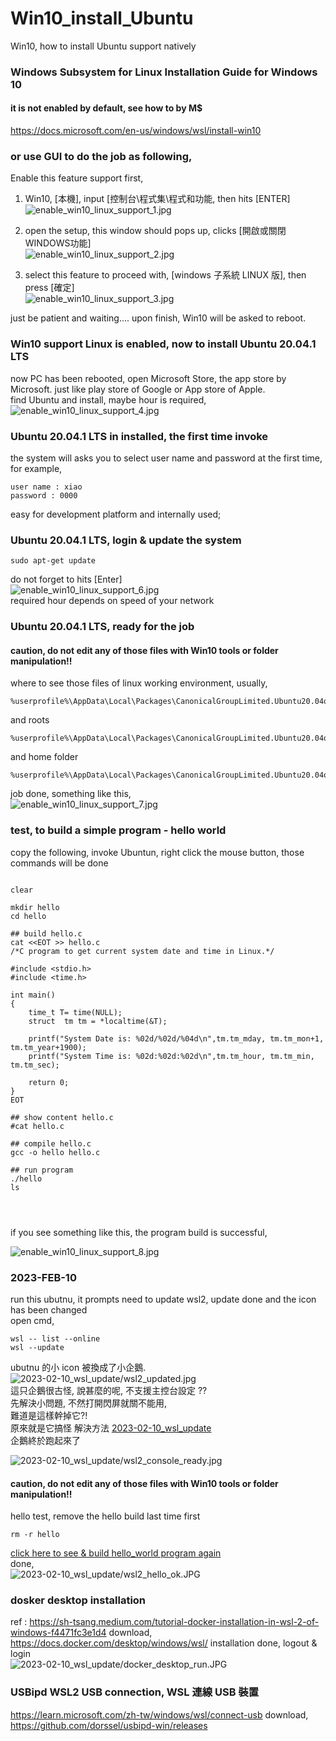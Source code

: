 # Win10_install_Ubuntu
Win10, how to install Ubuntu support natively

### Windows Subsystem for Linux Installation Guide for Windows 10
#### it is not enabled by default, see how to by M$   
https://docs.microsoft.com/en-us/windows/wsl/install-win10  

###  or use GUI to do the job as following,

Enable this feature support first,  
1. Win10, [本機], input [控制台\程式集\程式和功能\, then hits [ENTER]     
![enable_win10_linux_support_1.jpg](/photos/enable_win10_linux_support_1.jpg)  
  
2. open the setup, this window should pops up, clicks [開啟或關閉WINDOWS功能]      
![enable_win10_linux_support_2.jpg](/photos/enable_win10_linux_support_2.jpg)  

3. select this feature to proceed with, [windows 子系統 LINUX 版], then press [確定]   
![enable_win10_linux_support_3.jpg](/photos/enable_win10_linux_support_3.jpg)  

just be patient and waiting.... upon finish, Win10 will be asked to reboot.    
  
  
### Win10 support Linux is enabled, now to install Ubuntu 20.04.1 LTS  
now PC has been rebooted, open Microsoft Store, the app store by Microsoft. just like play store of Google or App store of Apple.  
find Ubuntu and install, maybe hour is required,  
![enable_win10_linux_support_4.jpg](/photos/enable_win10_linux_support_4.jpg)  

### Ubuntu 20.04.1 LTS in installed, the first time invoke  
the system will asks you to select user name and password at the first time,  
for example,  
```
user name : xiao  
password : 0000  
```
easy for development platform and internally used;  


### Ubuntu 20.04.1 LTS, login & update the system  
```  
sudo apt-get update    
```  
do not forget to hits [Enter]  
![enable_win10_linux_support_6.jpg](/photos/enable_win10_linux_support_6.jpg)  
required hour depends on speed of your network  


### Ubuntu 20.04.1 LTS, ready for the job  
#### caution, do not edit any of those files with Win10 tools or folder manipulation!!  
where to see those files of linux working environment, usually,  
```   
%userprofile%\AppData\Local\Packages\CanonicalGroupLimited.Ubuntu20.04onWindows_79rhkp1fndgsc
```   
and roots
```  
%userprofile%\AppData\Local\Packages\CanonicalGroupLimited.Ubuntu20.04onWindows_79rhkp1fndgsc\LocalState\rootfs
```  
and home folder
```  
%userprofile%\AppData\Local\Packages\CanonicalGroupLimited.Ubuntu20.04onWindows_79rhkp1fndgsc\LocalState\rootfs\home
```  


job done, something like this,  
![enable_win10_linux_support_7.jpg](/photos/enable_win10_linux_support_7.jpg)  

### test, to build a simple program - hello world

copy the following, invoke Ubuntun, right click the mouse button, those commands will be done
```
  
clear  
  
mkdir hello  
cd hello  
  
## build hello.c  
cat <<EOT >> hello.c  
/*C program to get current system date and time in Linux.*/  
   
#include <stdio.h>  
#include <time.h>  
   
int main()  
{  
    time_t T= time(NULL);  
    struct  tm tm = *localtime(&T);  
       
    printf("System Date is: %02d/%02d/%04d\n",tm.tm_mday, tm.tm_mon+1, tm.tm_year+1900);  
    printf("System Time is: %02d:%02d:%02d\n",tm.tm_hour, tm.tm_min, tm.tm_sec);  
   
    return 0;  
}  
EOT
  
## show content hello.c  
#cat hello.c  
  
## compile hello.c  
gcc -o hello hello.c  
  
## run program  
./hello  
ls  
  
  
  
```  

if you see something like this, the program build is successful,   

![enable_win10_linux_support_8.jpg](/photos/enable_win10_linux_support_8.jpg)  




### 2023-FEB-10
run this ubutnu, it prompts need to update wsl2, update done and the icon has been changed  
open cmd,  
```
wsl -- list --online
wsl --update

```

ubutnu 的小 icon 被換成了小企鵝.  
![2023-02-10_wsl_update/wsl2_updated.jpg](2023-02-10_wsl_update/wsl2_updated.jpg)  
這只企鵝很古怪, 說甚麼的呢, 不支援主控台設定 ??  
先解決小問題,  不然打開閃屏就關不能用,  
難道是這樣幹掉它?!  
原來就是它搞怪  解決方法 [2023-02-10_wsl_update](2023-02-10_wsl_update)  
企鵝終於跑起來了  

![2023-02-10_wsl_update/wsl2_console_ready.jpg](2023-02-10_wsl_update/wsl2_console_ready.jpg)  

#### caution, do not edit any of those files with Win10 tools or folder manipulation!! 
hello test, remove the hello build last time first  
```
rm -r hello
```
[click here to see & build hello_world program again](https://github.com/xiaolaba/Win10_install_Ubuntu/blob/main/README.md#test-to-build-a-simple-program---hello-world)    
done,  
![2023-02-10_wsl_update/wsl2_hello_ok.JPG](2023-02-10_wsl_update/wsl2_hello_ok.JPG)  


### dosker desktop installation
ref : https://sh-tsang.medium.com/tutorial-docker-installation-in-wsl-2-of-windows-f4471fc3e1d4
download, https://docs.docker.com/desktop/windows/wsl/
installation done, logout & login  
![2023-02-10_wsl_update/docker_desktop_run.JPG](2023-02-10_wsl_update/docker_desktop_run.JPG)  



### USBipd WSL2 USB connection, WSL 連線 USB 裝置
https://learn.microsoft.com/zh-tw/windows/wsl/connect-usb
download, https://github.com/dorssel/usbipd-win/releases



